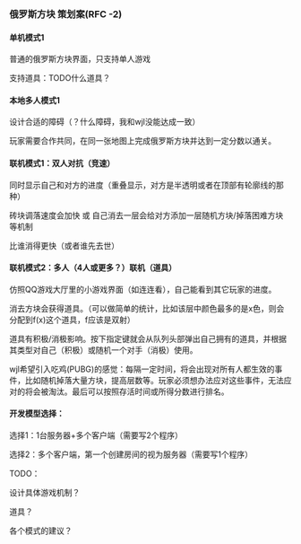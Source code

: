 ### 俄罗斯方块 策划案(RFC -2)

#### 单机模式1

普通的俄罗斯方块界面，只支持单人游戏

支持道具：TODO什么道具？



#### 本地多人模式1

设计合适的障碍（？什么障碍，我和wjl没能达成一致）

玩家需要合作共同，在同一张地图上完成俄罗斯方块并达到一定分数以通关。



#### 联机模式1：双人对抗（竞速）

同时显示自己和对方的进度（重叠显示，对方是半透明或者在顶部有轮廓线的那种）

砖块调落速度会加快 或 自己消去一层会给对方添加一层随机方块/掉落困难方块 等机制

比谁消得更快（或者谁先去世）



#### 联机模式2：多人（4人或更多？）联机（道具）

仿照QQ游戏大厅里的小游戏界面（如连连看），自己能看到其它玩家的进度。

消去方块会获得道具。（可以做简单的统计，比如该层中颜色最多的是x色，则会分配到f(x)这个道具，f应该是双射）

道具有积极/消极影响。按下指定键就会从队列头部弹出自己拥有的道具，并根据其类型对自己（积极）或随机一个对手（消极）使用。

wjl希望引入吃鸡(PUBG)的感觉：每隔一定时间，将会出现对所有人都生效的事件，比如随机掉落大量方块，提高层数等。玩家必须想办法应对这些事件，无法应对的将会被淘汰。最后可以按照存活时间或所得分数进行排名。



#### 开发模型选择：

选择1：1台服务器+多个客户端（需要写2个程序）

选择2：多个客户端，第一个创建房间的视为服务器（需要写1个程序）



TODO：

设计具体游戏机制？

道具？

各个模式的建议？